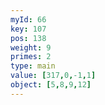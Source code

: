 ```yaml
---
myId: 66
key: 107
pos: 138
weight: 9
primes: 2
type: main
value: [317,0,-1,1]
object: [5,8,9,12]
---
```

